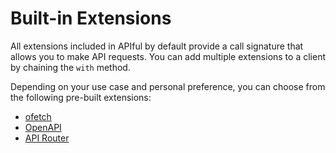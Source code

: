 # Built-in Extensions

All extensions included in APIful by default provide a call signature that allows you to make API requests. You can add multiple extensions to a client by chaining the `with` method.

Depending on your use case and personal preference, you can choose from the following pre-built extensions:

- [ofetch](/extensions/ofetch)
- [OpenAPI](/extensions/openapi)
- [API Router](/extensions/api-router)
